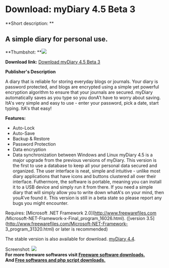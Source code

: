 # Download: myDiary 4.5 Beta 3

**Short description: **

## A simple diary for personal use.

  
**Thumbshot: **![](http://www.freewarefiles.com/screenshot/mydiary44_md.jpg)   
  
**Download link:** [Download myDiary 4.5 Beta 3](http://freesoftwares.boysofts.com/MyDiary_program_38970.html)  
  

**Publisher's Description**  
  

A diary that is reliable for storing everyday blogs or journals. Your diary is
password protected, and blogs are encrypted using a simple yet powerful
encryption algorithm to ensure that your journals are secured. myDiary
automatically saves as you type so you donA't have to worry about saving.
ItA's very simple and easy to use - enter your password, pick a date, start
typing. ItA's that easy!

**Features:**

  * Auto-Lock 
  * Auto-Save 
  * Backup & Restore 
  * Password Protection 
  * Data encryption 
  * Data synchronization between Windows and Linux 
myDiary 4.5 is a major upgrade from the previous versions of myDiary. This
version is the first to use a database to keep all your personal data secured
and organized. The user interface is neat, simple and intuitive - unlike most
diary applications that have icons and buttons clustered all over their
interface. Futhermore, the software is portable, meaning you can install it to
a USB device and simply run it from there. If you need a simple diary that
will simply allow you to write down whatA's on your mind, then youA've found
it. This version is still in a beta state so please report any bugs you might
encounter.

Requires: [Microsoft .NET Framework 2.0](http://www.freewarefiles.com
/Microsoft-NET-Framework-x-Final_program_16026.html). ([version
3.5](http://www.freewarefiles.com/Microsoft-NET-Framework-
3_program_31320.html) or later is recommended)

The stable version is also available for download. [myDiary
4.4](http://www.wilmens.net/downloads/myDiary.exe).

  
  
Screenshot: ![](http://www.freewarefiles.com/screenshot/mydiary44.jpg)  
**For more freeware softwares visit [Freeware software downloads.](http://freesoftwares.boysofts.com/)**   
**And [Free softwares and php script downloads.](http://www.boysofts.com/)**

